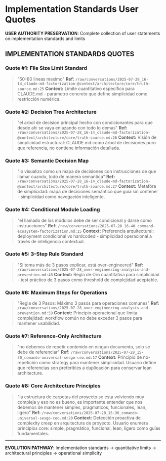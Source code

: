 # Implementation Standards User Quotes

**USER AUTHORITY PRESERVATION**: Complete collection of user statements on implementation standards and limits

## IMPLEMENTATION STANDARDS QUOTES

### Quote #1: File Size Limit Standard
> "50-80 lineas maximo"
**Ref:** `/raw/conversations/2025-07-28_16-14_claude-md-factorization-@context/architecture/core/truth-source.md:25`
**Context:** Límite cuantitativo específico para CLAUDE.md - parámetro concreto que define simplicidad como restricción numérica.

### Quote #2: Decision Tree Architecture
> "el arbol de decision principal hecho con condicionantes para que desde ahi se vaya enlazando con todo lo demas"
**Ref:** `/raw/conversations/2025-07-28_16-14_claude-md-factorization-@context/architecture/core/truth-source.md:26`
**Context:** Visión de simplicidad estructural: CLAUDE.md como árbol de decisiones puro que referencia, no contiene información detallada.

### Quote #3: Semantic Decision Map
> "lo visualizo como un mapa de decisiones con instrucciones de que llamar cuando, todo de manera semantica"
**Ref:** `/raw/conversations/2025-07-28_16-14_claude-md-factorization-@context/architecture/core/truth-source.md:27`
**Context:** Metafóra de simplicidad: mapa de decisiones semántico que guía sin contener - simplicidad como navegación inteligente.

### Quote #4: Conditional Module Loading
> "el llamado de los módulos debe de ser condicional y darse como instrucciones"
**Ref:** `/raw/conversations/2025-07-28_16-40_command-ecosystem-factorization.md:15`
**Context:** Preferencia arquitectural: deployment condicional vs hardcoded - simplicidad operacional a través de inteligencia contextual.

### Quote #5: 3-Step Rule Standard
> "Si toma más de 3 pasos explicar, está over-engineered"
**Ref:** `/raw/conversations/2025-07-28_over-engineering-analysis-and-prevention.md:48`
**Context:** Regla de Oro cuantitativa para simplicidad - test práctico de 3 pasos como threshold de complejidad aceptable.

### Quote #6: Maximum Steps for Operations
> "Regla de 3 Pasos: Máximo 3 pasos para operaciones comunes"
**Ref:** `/raw/conversations/2025-07-28_over-engineering-analysis-and-prevention.md:50`
**Context:** Principio operacional que limita complejidad: workflow común no debe exceder 3 pasos para mantener usabilidad.

### Quote #7: Reference-Only Architecture
> "no debemos de repetir contenido en ningun documento, solo se debe de referenciar"
**Ref:** `/raw/conversations/2025-07-28_15-30_comando-universal-sesgo-ceo.md:17`
**Context:** Principio de no-repetición como strategy para mantener simplicidad. Usuario define que referencias son preferibles a duplicación para conservar lean architecture.

### Quote #8: Core Architecture Principles
> "la estructura de carpetas del proyecto se esta volviendo muy compleja y eso no es bueno, es importante entender que nos debemos de mantener simples, pragmaticos, funcionales, lean, ligero"
**Ref:** `/raw/conversations/2025-07-28_15-30_comando-universal-sesgo-ceo.md:20`
**Context:** Detección proactiva de complexity creep en arquitectura de proyecto. Usuario enumera principios core: simple, pragmático, funcional, lean, ligero como guías fundamentales.

---

**EVOLUTION PATHWAY**: Implementation standards → quantitative limits → architectural principles → operational simplicity